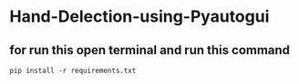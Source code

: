 # Hand-Delection-using-Pyautogui

## for run this open terminal and run this command
```
pip install -r requirements.txt
```
